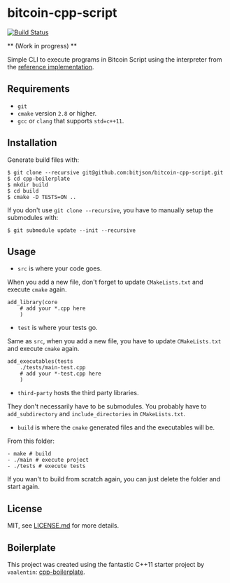 # bitcoin-cpp-script

[![Build Status](https://travis-ci.org/bitjson/bitcoin-cpp-script.svg?branch=master)](https://travis-ci.org/bitjson/bitcoin-cpp-script)

** (Work in progress) **

Simple CLI to execute programs in Bitcoin Script using the interpreter from the [reference implementation](https://github.com/bitcoin/bitcoin/).

## Requirements

- `git`
- `cmake` version `2.8` or higher.
- `gcc` or `clang` that supports `std=c++11`.

## Installation

Generate build files with:

```
$ git clone --recursive git@github.com:bitjson/bitcoin-cpp-script.git
$ cd cpp-boilerplate
$ mkdir build
$ cd build
$ cmake -D TESTS=ON ..
```

If you don't use `git clone --recursive`,  you have to manually setup the submodules with:

```
$ git submodule update --init --recursive
```

## Usage

- `src` is where your code goes.

When you add a new file, don't forget to update `CMakeLists.txt` and execute `cmake` again.

```
add_library(core
	# add your *.cpp here
	)
```

- `test` is where your tests go.

Same as `src`, when you add a new file, you have to update `CMakeLists.txt` and execute `cmake` again.

```
add_executables(tests
	./tests/main-test.cpp
	# add your *-test.cpp here
	)
```

- `third-party` hosts the third party libraries.

They don't necessarily have to be submodules. You probably have to `add_subdirectory` and `include_directories` in `CMakeLists.txt`.

- `build` is where the `cmake` generated files and the executables will be.

From this folder:

```
- make # build
- ./main # execute project
- ./tests # execute tests
```

If you wan't to build from scratch again, you can just delete the folder and start again.

## License

MIT, see [LICENSE.md](./LICENSE.md) for more details.

## Boilerplate

This project was created using the fantastic C++11 starter project by `vaalentin`: [cpp-boilerplate](https://github.com/vaalentin/cpp-boilerplate).
